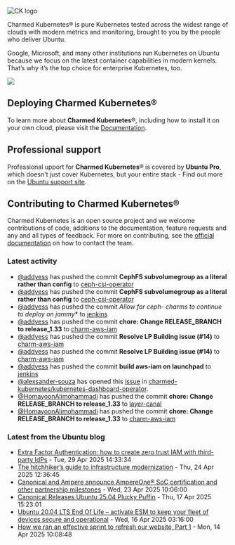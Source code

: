![CK logo](https://assets.ubuntu.com/v1/451d4cf4-Charmed+Kubernetes_RGB_onWhite_2022.svg)

Charmed Kubernetes® is pure Kubernetes tested across the widest range of clouds with modern metrics and monitoring, brought to you by the people who deliver Ubuntu.

Google, Microsoft, and many other institutions run Kubernetes on Ubuntu because we focus on the latest container capabilities in modern kernels. That’s why it’s the top choice for enterprise Kubernetes, too.

![](https://assets.ubuntu.com/v1/843c77b6-juju-at-a-glace.svg)

## Deploying Charmed Kubernetes®

To learn more about **Charmed Kubernetes**®, including how to install it on your own cloud, please visit the [Documentation][docs].

## Professional support

Professional upport for **Charmed Kubernetes**® is covered by **Ubuntu Pro**, which doesn't just cover Kubernetes, but your entire stack - Find out more on the [Ubuntu support site](https://ubuntu.com/support).

## Contributing to Charmed Kubernetes®

Charmed Kubernetes is an open source project and we welcome contributions of code, additions to the documentation, feature requests and any and all types of feedback. For more on contributing, see the [official documentation][get-in-touch] on how to contact the team.

<!-- LINKS -->
[docs]: https://ubuntu.com/kubernetes/docs
[get-in-touch]: https://ubuntu.com/kubernetes/docs/get-in-touch

### Latest activity

<!-- activity starts -->
 - [@addyess](https://github.com/addyess) has pushed the commit **CephFS subvolumegroup as a literal rather than config** to [ceph-csi-operator](https://github.com/charmed-kubernetes/ceph-csi-operator)
 - [@addyess](https://github.com/addyess) has pushed the commit **CephFS subvolumegroup as a literal rather than config** to [ceph-csi-operator](https://github.com/charmed-kubernetes/ceph-csi-operator)
 - [@addyess](https://github.com/addyess) has pushed the commit **Allow for ceph-* charms to continue to deploy on jammy** to [jenkins](https://github.com/charmed-kubernetes/jenkins)
 - [@addyess](https://github.com/addyess) has pushed the commit **chore: Change RELEASE_BRANCH to release_1.33** to [charm-aws-iam](https://github.com/charmed-kubernetes/charm-aws-iam)
 - [@addyess](https://github.com/addyess) has pushed the commit **Resolve LP Building issue (#14)** to [charm-aws-iam](https://github.com/charmed-kubernetes/charm-aws-iam)
 - [@addyess](https://github.com/addyess) has pushed the commit **Resolve LP Building issue (#14)** to [charm-aws-iam](https://github.com/charmed-kubernetes/charm-aws-iam)
 - [@addyess](https://github.com/addyess) has pushed the commit **build aws-iam on launchpad** to [jenkins](https://github.com/charmed-kubernetes/jenkins)
 - [@alexsander-souza](https://github.com/alexsander-souza) has opened this [issue](https://github.com/charmed-kubernetes/kubernetes-dashboard-operator/issues/83) in [charmed-kubernetes/kubernetes-dashboard-operator](https://api.github.com/repos/charmed-kubernetes/kubernetes-dashboard-operator).
 - [@HomayoonAlimohammadi](https://github.com/HomayoonAlimohammadi) has pushed the commit **chore: Change RELEASE_BRANCH to release_1.33** to [layer-canal](https://github.com/charmed-kubernetes/layer-canal)
 - [@HomayoonAlimohammadi](https://github.com/HomayoonAlimohammadi) has pushed the commit **chore: Change RELEASE_BRANCH to release_1.33** to [charm-aws-iam](https://github.com/charmed-kubernetes/charm-aws-iam)
<!-- activity ends -->

<!-- roadmap starts -->

<!-- roadmap ends -->

### Latest from the Ubuntu blog

<!-- blog starts -->
* [Extra Factor Authentication: how to create zero trust IAM with third-party IdPs](https://ubuntu.com//blog/how-to-implement-zero-trust-into-third-party-idps) - Tue, 29 Apr 2025 14:33:34 
* [The hitchhiker’s guide to infrastructure modernization](https://ubuntu.com//blog/hitchhikers-guide-to-infrastructure-modernization) - Thu, 24 Apr 2025 12:36:45 
* [Canonical and Ampere announce AmpereOne® SoC certification and other partnership milestones](https://ubuntu.com//blog/canonical-and-ampere-announce-ampereone-soc-certification-and-other-partnership-milestones) - Wed, 23 Apr 2025 10:06:00 
* [Canonical Releases Ubuntu 25.04 Plucky Puffin](https://ubuntu.com//blog/canonical-releases-ubuntu-25-04-plucky-puffin) - Thu, 17 Apr 2025 15:23:01 
* [Ubuntu 20.04 LTS End Of Life – activate ESM to keep your fleet of devices secure and operational](https://ubuntu.com//blog/ubuntu-20-04-eol-for-devicesional) - Wed, 16 Apr 2025 03:16:00 
* [How we ran an effective sprint to refresh our website, Part 1](https://ubuntu.com//blog/how-we-ran-an-effective-sprint-to-refresh-our-website-part-1) - Mon, 14 Apr 2025 10:08:48 
<!-- blog ends -->
